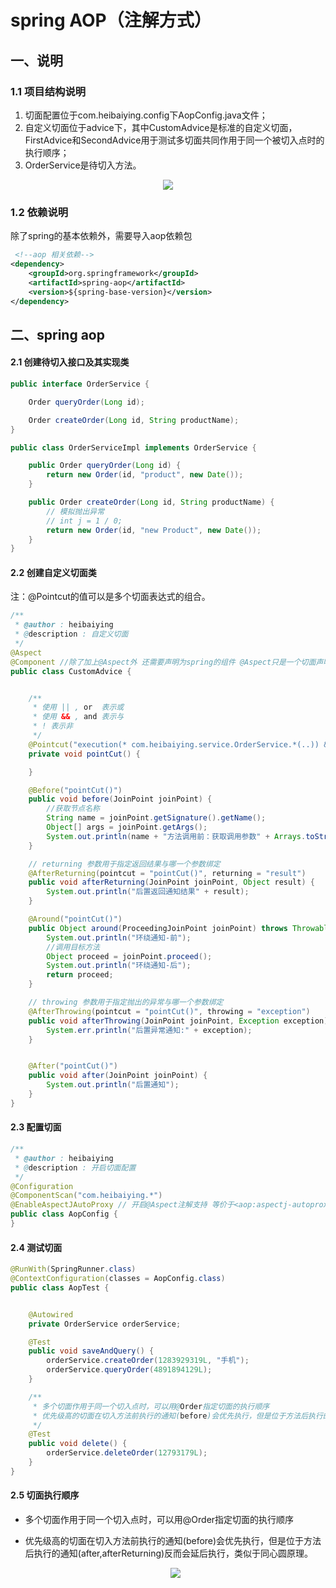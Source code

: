 # spring AOP（注解方式）

## 一、说明

### 1.1 项目结构说明

1. 切面配置位于com.heibaiying.config下AopConfig.java文件；
2. 自定义切面位于advice下，其中CustomAdvice是标准的自定义切面，FirstAdvice和SecondAdvice用于测试多切面共同作用于同一个被切入点时的执行顺序；
3. OrderService是待切入方法。

<div align="center"> <img src="https://github.com/heibaiying/spring-samples-for-all/blob/master/pictures/spring-aop-annotation.png"/> </div>



### 1.2 依赖说明

除了spring的基本依赖外，需要导入aop依赖包

```xml
 <!--aop 相关依赖-->
<dependency>
    <groupId>org.springframework</groupId>
    <artifactId>spring-aop</artifactId>
    <version>${spring-base-version}</version>
</dependency>
```



## 二、spring aop

#### 2.1 创建待切入接口及其实现类

```java
public interface OrderService {

    Order queryOrder(Long id);

    Order createOrder(Long id, String productName);
}
```

```java
public class OrderServiceImpl implements OrderService {

    public Order queryOrder(Long id) {
        return new Order(id, "product", new Date());
    }

    public Order createOrder(Long id, String productName) {
        // 模拟抛出异常
        // int j = 1 / 0;
        return new Order(id, "new Product", new Date());
    }
}

```

#### 2.2 创建自定义切面类

注：@Pointcut的值可以是多个切面表达式的组合。

```java
/**
 * @author : heibaiying
 * @description : 自定义切面
 */
@Aspect
@Component //除了加上@Aspect外 还需要声明为spring的组件 @Aspect只是一个切面声明
public class CustomAdvice {


    /**
     * 使用 || , or  表示或
     * 使用 && , and 表示与
     * ! 表示非
     */
    @Pointcut("execution(* com.heibaiying.service.OrderService.*(..)) && !execution(* com.heibaiying.service.OrderService.deleteOrder(..))")
    private void pointCut() {

    }

    @Before("pointCut()")
    public void before(JoinPoint joinPoint) {
        //获取节点名称
        String name = joinPoint.getSignature().getName();
        Object[] args = joinPoint.getArgs();
        System.out.println(name + "方法调用前：获取调用参数" + Arrays.toString(args));
    }

    // returning 参数用于指定返回结果与哪一个参数绑定
    @AfterReturning(pointcut = "pointCut()", returning = "result")
    public void afterReturning(JoinPoint joinPoint, Object result) {
        System.out.println("后置返回通知结果" + result);
    }

    @Around("pointCut()")
    public Object around(ProceedingJoinPoint joinPoint) throws Throwable {
        System.out.println("环绕通知-前");
        //调用目标方法
        Object proceed = joinPoint.proceed();
        System.out.println("环绕通知-后");
        return proceed;
    }

    // throwing 参数用于指定抛出的异常与哪一个参数绑定
    @AfterThrowing(pointcut = "pointCut()", throwing = "exception")
    public void afterThrowing(JoinPoint joinPoint, Exception exception) {
        System.err.println("后置异常通知:" + exception);
    }


    @After("pointCut()")
    public void after(JoinPoint joinPoint) {
        System.out.println("后置通知");
    }
}

```

#### 2.3 配置切面

```java
/**
 * @author : heibaiying
 * @description : 开启切面配置
 */
@Configuration
@ComponentScan("com.heibaiying.*")
@EnableAspectJAutoProxy // 开启@Aspect注解支持 等价于<aop:aspectj-autoproxy>
public class AopConfig {
}
```

#### 2.4 测试切面

```java
@RunWith(SpringRunner.class)
@ContextConfiguration(classes = AopConfig.class)
public class AopTest {


    @Autowired
    private OrderService orderService;

    @Test
    public void saveAndQuery() {
        orderService.createOrder(1283929319L, "手机");
        orderService.queryOrder(4891894129L);
    }

    /**
     * 多个切面作用于同一个切入点时，可以用@Order指定切面的执行顺序
     * 优先级高的切面在切入方法前执行的通知(before)会优先执行，但是位于方法后执行的通知(after,afterReturning)反而会延后执行
     */
    @Test
    public void delete() {
        orderService.deleteOrder(12793179L);
    }
}
```

#### 2.5  切面执行顺序

- 多个切面作用于同一个切入点时，可以用@Order指定切面的执行顺序

- 优先级高的切面在切入方法前执行的通知(before)会优先执行，但是位于方法后执行的通知(after,afterReturning)反而会延后执行，类似于同心圆原理。

  <div align="center"> <img src="https://github.com/heibaiying/spring-samples-for-all/blob/master/pictures/aop执行顺序.png"/> </div>